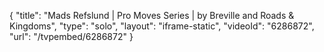 {
    "title": "Mads Refslund | Pro Moves Series | by Breville and Roads & Kingdoms",
    "type": "solo",
    "layout": "iframe-static",
    "videoId": "6286872",
    "url": "\/tvpembed\/6286872"
}